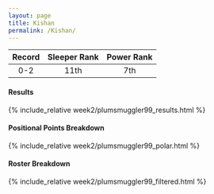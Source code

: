 ```yaml
---
layout: page
title: Kishan
permalink: /Kishan/
---
```


Record | Sleeper Rank | Power Rank               
:--: | :--: | :--:
0-2 | 11th | 7th   

#### Results
{% include_relative week2/plumsmuggler99_results.html %}

#### Positional Points Breakdown
{% include_relative week2/plumsmuggler99_polar.html %}

#### Roster Breakdown
{% include_relative week2/plumsmuggler99_filtered.html %}
